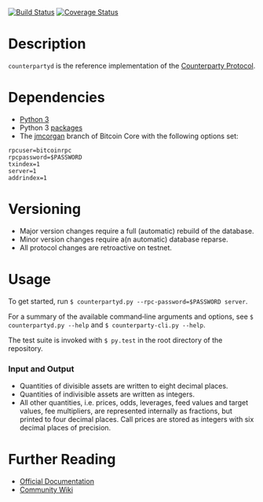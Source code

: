 [![Build Status](https://travis-ci.org/CounterpartyXCP/counterpartyd.svg?branch=develop)](https://travis-ci.org/CounterpartyXCP/counterpartyd)
[![Coverage Status](https://coveralls.io/repos/CounterpartyXCP/counterpartyd/badge.png?branch=develop)](https://coveralls.io/r/CounterpartyXCP/counterpartyd?branch=develop)

# Description
`counterpartyd` is the reference implementation of the [Counterparty
Protocol](https://github.com/CounterpartyXCP/Counterparty).


# Dependencies
* [Python 3](http://python.org)
* Python 3 [packages](https://github.com/CounterpartyXCP/counterpartyd/blob/master/pip-requirements.txt)
* The [jmcorgan](https://github.com/jmcorgan/bitcoin/tree/addrindex) branch of
  Bitcoin Core with the following options set:
```
rpcuser=bitcoinrpc
rpcpassword=$PASSWORD
txindex=1
server=1
addrindex=1
```


# Versioning
* Major version changes require a full (automatic) rebuild of the database.
* Minor version changes require a(n automatic) database reparse.
* All protocol changes are retroactive on testnet.


# Usage

To get started, run `$ counterpartyd.py --rpc-password=$PASSWORD server`.

For a summary of the available command‐line arguments and options, see
`$ counterpartyd.py --help` and `$ counterparty-cli.py --help`.

The test suite is invoked with `$ py.test` in the root directory of the
repository.


### Input and Output
* Quantities of divisible assets are written to eight decimal places.
* Quantities of indivisible assets are written as integers.
* All other quantities, i.e. prices, odds, leverages, feed values and target
values, fee multipliers, are represented internally as fractions, but printed
to four decimal places. Call prices are stored as integers with six decimal
places of precision.


# Further Reading

* [Official Documentation](http://counterparty.io/docs/)
* [Community Wiki](https://github.com/CounterpartyXCP/Community/wiki)
